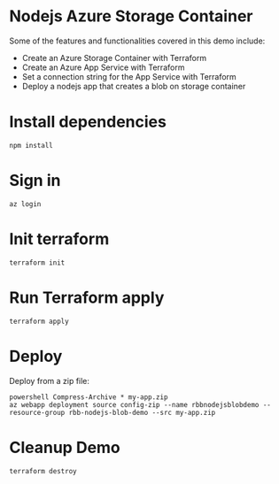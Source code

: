 # Nodejs Azure Storage Container

Some of the features and functionalities covered in this demo include:
 * Create an Azure Storage Container with Terraform
 * Create an Azure App Service with Terraform
 * Set a connection string for the App Service with Terraform
 * Deploy a nodejs app that creates a blob on storage container

# Install dependencies

```
npm install
```

# Sign in

```
az login
```

# Init terraform

```
terraform init
```

# Run Terraform apply

```
terraform apply
```

# Deploy

Deploy from a zip file:

```
powershell Compress-Archive * my-app.zip
az webapp deployment source config-zip --name rbbnodejsblobdemo --resource-group rbb-nodejs-blob-demo --src my-app.zip
```

# Cleanup Demo

```
terraform destroy
```